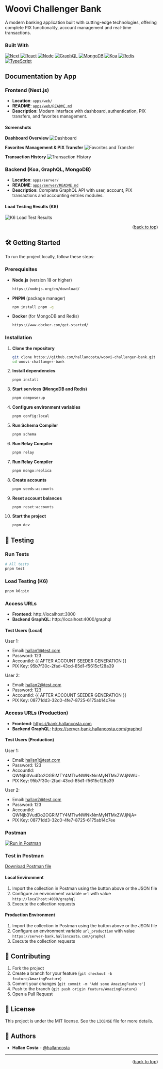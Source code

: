# Woovi Challenger Bank

<div id="top"></div>
A modern banking application built with cutting-edge technologies, offering complete PIX functionality, account management and real-time transactions.

### Built With

[![Next][next.js]][next-url]
[![React][react.js]][react-url]
[![Node][node.js]][node-url]
[![GraphQL][graphql]][graphql-url]
[![MongoDB][mongodb]][mongodb-url]
[![Koa][koa]][koa-url]
[![Redis][redis]][redis-url]
[![TypeScript][typescript]][typescript-url]

## Documentation by App

### Frontend (Next.js)
- **Location**: `apps/web/`
- **README**: [`apps/web/README.md`](apps/web/README.md)
- **Description**: Modern interface with dashboard, authentication, PIX transfers, and favorites management.

#### Screenshots
**Dashboard Overview**
![Dashboard](screenshots/dashboard.png)

**Favorites Management & PIX Transfer**
![Favorites and Transfer](screenshots/favorites-n-transfer.png)

**Transaction History**
![Transaction History](screenshots/history-transactions.png)

### Backend (Koa, GraphQL, MongoDB)
- **Location**: `apps/server/`
- **README**: [`apps/server/README.md`](apps/server/README.md)
- **Description**: Complete GraphQL API with user, account, PIX transactions and accounting entries modules.

#### Load Testing Results (K6)
![K6 Load Test Results](screenshots/test-k6.png)

<p align="right">(<a href="#top">back to top</a>)</p>

## 🛠️ Getting Started

To run the project locally, follow these steps:

### Prerequisites

- **Node.js** (version 18 or higher)
  ```sh
  https://nodejs.org/en/download/
  ```

- **PNPM** (package manager)
  ```sh
  npm install pnpm -g
  ```

- **Docker** (for MongoDB and Redis)
  ```sh
  https://www.docker.com/get-started/
  ```

### Installation

1. **Clone the repository**
   ```sh
   git clone https://github.com/hallancosta/woovi-challanger-bank.git
   cd woovi-challanger-bank
   ```

2. **Install dependencies**
   ```sh
   pnpm install
   ```

3. **Start services (MongoDB and Redis)**
   ```sh
   pnpm compose:up
   ```

4. **Configure environment variables**
   ```sh
   pnpm config:local
   ```

5. **Run Schema Compiler**
   ```sh
   pnpm schema
   ```

6. **Run Relay Compiler**
   ```sh
   pnpm relay
   ```

7. **Run Relay Compiler**
   ```sh
   pnpm mongo:replica
   ```

8. **Create accounts**
   ```sh
   pnpm seeds:accounts
   ```

9. **Reset account balances**
   ```sh
   pnpm reset:accounts
   ```

10. **Start the project**
    ```sh
    pnpm dev
    ```

## 🧪 Testing

### Run Tests
```sh
# All tests
pnpm test
```

### Load Testing (K6)
```sh
pnpm k6:pix
```

### Access URLs
- **Frontend**: http://localhost:3000
- **Backend GraphQL**: http://localhost:4000/graphql

#### Test Users (Local)

User 1:
- Email: hallan1@test.com
- Password: 123
- AccountId: {{ AFTER ACCOUNT SEEDER GENERATION }}
- PIX Key: 95b7f30c-2fad-43cd-85d1-f5615cf28a39

User 2:
- Email: hallan2@test.com  
- Password: 123
- AccountId: {{ AFTER ACCOUNT SEEDER GENERATION }}
- PIX Key: 08771dd3-32c0-4fe7-8725-6175ab14c7ee

### Access URLs (Production)
- **Frontend**: https://bank.hallancosta.com
- **Backend GraphQL**: https://server-bank.hallancosta.com/graphql

#### Test Users (Production)

User 1:
- Email: hallan1@test.com
- Password: 123
- AccountId: QWNjb3VudDo2OGRiMTY4MTIwNWNkNmMyNTMxZWJjNWU=
- PIX Key: 95b7f30c-2fad-43cd-85d1-f5615cf28a39

User 2:
- Email: hallan2@test.com  
- Password: 123
- AccountId: QWNjb3VudDo2OGRiMTY4MTIwNWNkNmMyNTMxZWJjNjA=
- PIX Key: 08771dd3-32c0-4fe7-8725-6175ab14c7ee

### Postman
[![Run in Postman](https://run.pstmn.io/button.svg)](https://app.getpostman.com/run-collection/28811256-c0c7c9c7-c2c4-4c2c-9c5c-c2c4c2c4c2c4?action=collection%2Ffork&source=rip-rip)

### Test in Postman
[Download Postman file](https://raw.githubusercontent.com/HallanCosta/woovi-challanger-bank/refs/heads/main/apps/server/docs/graphql-api-collection.json)

#### Local Environment
1. Import the collection in Postman using the button above or the JSON file
2. Configure an environment variable `url` with value `http://localhost:4000/graphql`
3. Execute the collection requests

#### Production Environment  
1. Import the collection in Postman using the button above or the JSON file
2. Configure an environment variable `url_production` with value `https://server-bank.hallancosta.com/graphql`
3. Execute the collection requests

## 🤝 Contributing

1. Fork the project
2. Create a branch for your feature (`git checkout -b feature/AmazingFeature`)
3. Commit your changes (`git commit -m 'Add some AmazingFeature'`)
4. Push to the branch (`git push origin feature/AmazingFeature`)
5. Open a Pull Request

## 📝 License

This project is under the MIT license. See the `LICENSE` file for more details.

## 👥 Authors

- **Hallan Costa** - [@hallancosta](https://github.com/hallancosta)

---

<p align="right">(<a href="#top">back to top</a>)</p>

<!-- Badges -->
[next.js]: https://img.shields.io/badge/Next.js-000000?style=for-the-badge&logo=nextdotjs&logoColor=white
[next-url]: https://nextjs.org/
[react.js]: https://img.shields.io/badge/React-20232A?style=for-the-badge&logo=react&logoColor=61DAFB
[react-url]: https://reactjs.org/
[node.js]: https://img.shields.io/badge/NodeJS-339933?style=for-the-badge&logo=nodedotjs&logoColor=white
[node-url]: https://nodejs.org/
[graphql]: https://img.shields.io/badge/Graphql-E10098?style=for-the-badge&logo=graphql&logoColor=white
[graphql-url]: https://graphql.org/
[mongodb]: https://img.shields.io/badge/MongoDB-47A248?style=for-the-badge&logo=mongodb&logoColor=white
[mongodb-url]: https://mongodb.com
[koa]: https://img.shields.io/badge/Koa-F9F9F9?style=for-the-badge&logo=koa&logoColor=33333D
[koa-url]: https://koajs.com
[redis]: https://img.shields.io/badge/Redis-DC382D?style=for-the-badge&logo=redis&logoColor=white
[redis-url]: https://redis.io
[typescript]: https://img.shields.io/badge/TypeScript-3178C6?style=for-the-badge&logo=typescript&logoColor=white
[typescript-url]: https://www.typescriptlang.org